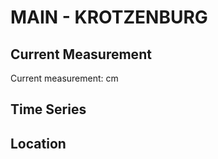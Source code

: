 # MAIN - KROTZENBURG

## Current Measurement

Current measurement: <Value topic="rivers/pegel-online/MAIN/KROTZENBURG/measurementValue"/> cm

## Time Series

<TimeSeries topic="rivers/pegel-online/MAIN/KROTZENBURG/measurementValue" period="week" />

## Location

<WorldMap>
  <Marker lat="50.079716791814725" lon="8.953596258141463" labelTopic="rivers/pegel-online/MAIN/KROTZENBURG" />
</WorldMap>
